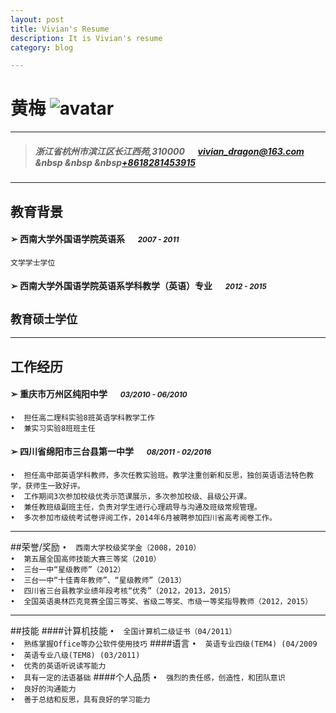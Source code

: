 ```yaml
---
layout: post
title: Vivian's Resume
description: It is Vivian's resume 
category: blog

---
```


#  黄梅  ![avatar][]

---

> #####  浙江省杭州市滨江区长江西苑,310000 &emsp; [vivian_dragon@163.com][homepage] &nbsp &nbsp &nbsp[+8618281453915][homepage]

---
## 教育背景
#### ➢	西南大学外国语学院英语系 &emsp; <small>*2007 - 2011*</small>
`文学学士学位`

#### ➢	西南大学外国语学院英语系学科教学（英语）专业 &emsp; <small>*2012 - 2015*</small>
`教育硕士学位`
---
---
## 工作经历

#### ➢	重庆市万州区纯阳中学 &emsp; <small>*03/2010 - 06/2010*</small>
`•	担任高二理科实验8班英语学科教学工作`<br>
`•	兼实习实验8班班主任`


#### ➢	四川省绵阳市三台县第一中学 &emsp; <small>*08/2011 - 02/2016*</small>
`•	担任高中部英语学科教师，多次任教实验班。教学注重创新和反思，独创英语语法特色教学，获师生一致好评。`<br>
`•	工作期间3次参加校级优秀示范课展示，多次参加校级、县级公开课。`<br>
`•	兼任教班级副班主任，负责对学生进行心理疏导与沟通及班级常规管理。`<br>
`•	多次参加市级统考试卷评阅工作，2014年6月被聘参加四川省高考阅卷工作。`


---
##荣誉/奖励
`•	西南大学校级奖学金（2008，2010）`<br>
`•	第五届全国高师技能大赛三等奖（2010）`<br>
`•	三台一中“星级教师”（2012）`<br>
`•	三台一中“十佳青年教师”、“星级教师”（2013）`<br>
`•	四川省三台县教学业绩年段考核“优秀”（2012，2013，2015）`<br>
`•	全国英语奥林匹克竞赛全国三等奖、省级二等奖、市级一等奖指导教师（2012，2015）`

---
##技能
####计算机技能
`•	全国计算机二级证书（04/2011）`<br>
`•	熟练掌握Office等办公软件使用技巧`
####语言
`•	英语专业四级(TEM4) (04/2009`<br>
`•	英语专业八级(TEM8) (03/2011)`<br>
`•	优秀的英语听说读写能力`<br>
`•	具有一定的法语基础`
####个人品质
`•	强烈的责任感，创造性，和团队意识`<br>
`•	良好的沟通能力`<br>
`•	善于总结和反思，具有良好的学习能力`

[avatar]: http://bigwavelet.github.io/images/post/vivian
[homepage]: http://bigwavelet.github.io

	


